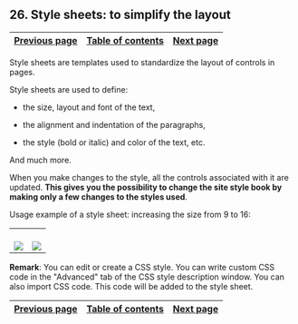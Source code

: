 
## 26. Style sheets: to simplify the layout
			

| [Previous page](../Concepts_WB/1410087136.md) | [Table of contents](../Concepts_WB/1410087102.md) | [Next page](../Concepts_WB/1410087138.md) |
| --- | --- | --- |



<a name="NOTE1"></a>
<a name="NOTE1_1"></a>
Style sheets are templates used to standardize the layout of controls in pages.

Style sheets are used to define:

- the size, layout and font of the text,

- the alignment and indentation of the paragraphs,

- the style (bold or italic) and color of the text, etc.


And much more.

When you make changes to the style, all the controls associated with it are updated. **This gives you the possibility to change the site style book by making only a few changes to the styles used**.

Usage example of a style sheet: increasing the size from 9 to 16:


|   |   |
| --- | --- |
| <br>![](https://doc.pcsoft.fr/en-US/images/image.awp?langid=3&name=P2_Feuille%20de%20styles%20-%20HC%20N%B0001.gif&type=thumb)<br> | <br>![](https://doc.pcsoft.fr/en-US/images/image.awp?langid=3&name=P2_Feuille%20de%20styles%20-%20HC%20N%B0002.gif&type=thumb)<br> |


**Remark**: You can edit or create a CSS style. You can write custom CSS code in the "Advanced" tab of the CSS style description window. You can also import CSS code. This code will be added to the style sheet.

| [Previous page](../Concepts_WB/1410087136.md) | [Table of contents](../Concepts_WB/1410087102.md) | [Next page](../Concepts_WB/1410087138.md) |
| --- | --- | --- |




